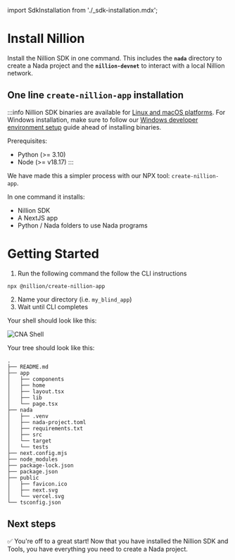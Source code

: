 import SdkInstallation from './\_sdk-installation.mdx';

# Install Nillion

Install the Nillion SDK in one command. This includes the <strong>`nada`</strong> directory to create a Nada project and the <strong>`nillion-devnet`</strong> to  interact with a local Nillion network.

## One line `create-nillion-app` installation

:::info
Nillion SDK binaries are available for [Linux and macOS platforms](/limitations#platforms). For Windows installation, make sure to follow our [Windows developer environment setup](/installation#windows-guide) guide ahead of installing binaries.

Prerequisites:

- Python (>= 3.10)
- Node (>= v18.17)
  :::

We have made this a simpler process with our NPX tool: `create-nillion-app`.

In one command it installs:

- Nillion SDK
- A NextJS app
- Python / Nada folders to use Nada programs

# Getting Started

1. Run the following command the follow the CLI instructions

```
npx @nillion/create-nillion-app
``` 

2. Name your directory (i.e. `my_blind_app`)
3. Wait until CLI completes

Your shell should look like this:

![CNA Shell](/img/cna_terminal.png)

Your tree should look like this:

```
.
├── README.md
├── app
│   ├── components
│   ├── home
│   ├── layout.tsx
│   ├── lib
│   └── page.tsx
├── nada
│   ├── .venv
│   ├── nada-project.toml
│   ├── requirements.txt
│   ├── src
│   └── target
│   └── tests
├── next.config.mjs
├── node_modules
├── package-lock.json
├── package.json
├── public
│   ├── favicon.ico
│   ├── next.svg
│   └── vercel.svg
└── tsconfig.json
```

## Next steps

✅ You're off to a great start! Now that you have installed the Nillion SDK and Tools, you have everything you need to create a Nada project.
